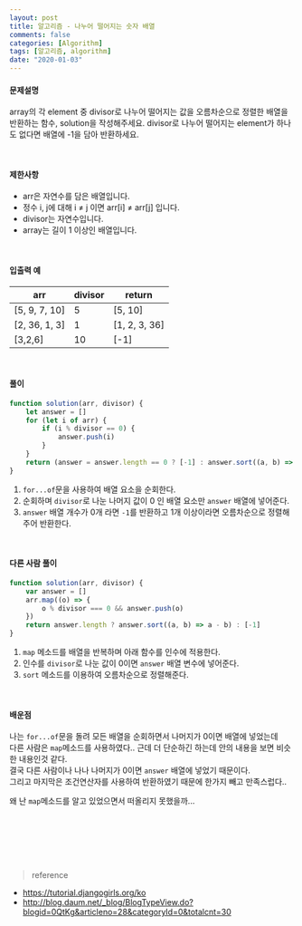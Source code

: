 ```yaml
---
layout: post
title: 알고리즘 - 나누어 떨어지는 숫자 배열
comments: false
categories: [Algorithm]
tags: [알고리즘, algorithm]
date: "2020-01-03"
---
```


#### 문제설명

array의 각 element 중 divisor로 나누어 떨어지는 값을 오름차순으로 정렬한 배열을 반환하는 함수, solution을 작성해주세요.
divisor로 나누어 떨어지는 element가 하나도 없다면 배열에 -1을 담아 반환하세요.

<br>

#### 제한사항

-   arr은 자연수를 담은 배열입니다.
-   정수 i, j에 대해 i ≠ j 이면 arr[i] ≠ arr[j] 입니다.
-   divisor는 자연수입니다.
-   array는 길이 1 이상인 배열입니다.

<br>

#### 입출력 예

| arr           | divisor | return        |
| ------------- | ------- | ------------- |
| [5, 9, 7, 10] | 5       | [5, 10]       |
| [2, 36, 1, 3] | 1       | [1, 2, 3, 36] |
| [3,2,6]       | 10      | [-1]          |

<br>

#### **풀이**

```javascript
function solution(arr, divisor) {
    let answer = []
    for (let i of arr) {
        if (i % divisor == 0) {
            answer.push(i)
        }
    }
    return (answer = answer.length == 0 ? [-1] : answer.sort((a, b) => a - b))
}
```

1. `for...of`문을 사용하여 배열 요소을 순회한다.
2. 순회하며 `divisor`로 나눈 나머지 값이 0 인 배열 요소만 `answer` 배열에 넣어준다.
3. `answer` 배열 개수가 0개 라면 `-1`를 반환하고 1개 이상이라면 오름차순으로 정렬해주어 반환한다.

<br>

#### **다른 사람 풀이**

```javascript
function solution(arr, divisor) {
    var answer = []
    arr.map((o) => {
        o % divisor === 0 && answer.push(o)
    })
    return answer.length ? answer.sort((a, b) => a - b) : [-1]
}
```

1. `map` 메소드를 배열을 반복하며 아래 함수를 인수에 적용한다.
2. 인수를 `divisor`로 나눈 값이 0이면 `answer` 배열 변수에 넣어준다.
3. `sort` 메소드를 이용하여 오름차순으로 정렬해준다.

<br>

#### **배운점**

나는 `for...of`문을 돌려 모든 배열을 순회하면서 나머지가 0이면 배열에 넣었는데  
다른 사람은 `map`메소드를 사용하였다.. 근데 더 단순하긴 하는데 안의 내용을 보면 비슷한 내용인것 같다.  
결국 다른 사람이나 나나 나머지가 0이면 `answer` 배열에 넣었기 때문이다.  
그리고 마지막은 조건연산자를 사용하여 반환하였기 때문에 한가지 빼고 만족스럽다..

왜 난 `map`메소드를 알고 있었으면서 떠올리지 못했을까...

<br><br><br><br><br>

> <subtitle>reference</subtitle>

-   https://tutorial.djangogirls.org/ko
-   http://blog.daum.net/_blog/BlogTypeView.do?blogid=0QtKg&articleno=28&categoryId=0&totalcnt=30

<br><br><br><br><br>
